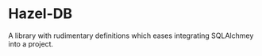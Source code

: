 # Hazel-DB

A library with rudimentary definitions which eases integrating SQLAlchmey into a project.
